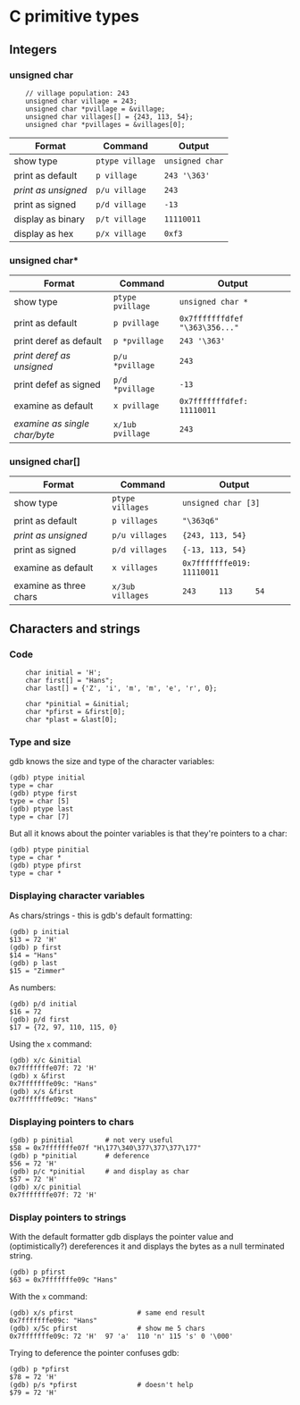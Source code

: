 # C primitive types



## Integers

### unsigned char

```
    // village population: 243
    unsigned char village = 243;
    unsigned char *pvillage = &village;
    unsigned char villages[] = {243, 113, 54};
    unsigned char *pvillages = &villages[0];
```

| Format              | Command         | Output          |
|---------------------|-----------------|-----------------|
| show type           | `ptype village` | `unsigned char` |
| print as default    | `p village`     | `243 '\363'`    |
| *print as unsigned* | `p/u village`   | `243`           |
| print as signed     | `p/d village`   | `-13`           |
| display as binary   | `p/t village`   | `11110011`      |
| display as hex      | `p/x village`   | `0xf3`          |

### unsigned char*

| Format                        | Command          | Output                         |
|-------------------------------|------------------|--------------------------------|
| show type                     | `ptype pvillage` | `unsigned char *`              |
| print as default              | `p pvillage`     | `0x7fffffffdfef "\363\356..."` |
| print deref as default        | `p *pvillage`    | `243 '\363'`                   |
| *print deref as unsigned*     | `p/u *pvillage`  | `243`                          |
| print defef as signed         | `p/d *pvillage`  | `-13`                          |
| examine as default            | `x pvillage`     | `0x7fffffffdfef: 11110011`     |
| *examine as single char/byte* | `x/1ub pvillage` | `243`                          |

### unsigned char[]

| Format                 | Command          | Output                     |
|------------------------|------------------|----------------------------|
| show type              | `ptype villages` | `unsigned char [3]`        |
| print as default       | `p villages`     | `"\363q6"`                 |
| *print as unsigned*    | `p/u villages`   | `{243, 113, 54}`           |
| print as signed        | `p/d villages`   | `{-13, 113, 54}`           |
| examine as default     | `x villages`     | `0x7fffffffe019: 11110011` |
| examine as three chars | `x/3ub villages` | `243     113     54`       |



## Characters and strings

### Code

```
    char initial = 'H';
    char first[] = "Hans";
    char last[] = {'Z', 'i', 'm', 'm', 'e', 'r', 0};

    char *pinitial = &initial;
    char *pfirst = &first[0];
    char *plast = &last[0];
```

### Type and size

gdb knows the size and type of the character variables:

```
(gdb) ptype initial
type = char
(gdb) ptype first
type = char [5]
(gdb) ptype last
type = char [7]
```

But all it knows about the pointer variables is that they're pointers to a char:

```
(gdb) ptype pinitial 
type = char *
(gdb) ptype pfirst 
type = char *
```

### Displaying character variables

As chars/strings - this is gdb's default formatting:

```
(gdb) p initial
$13 = 72 'H'
(gdb) p first
$14 = "Hans"
(gdb) p last
$15 = "Zimmer"
```

As numbers:

```
(gdb) p/d initial
$16 = 72
(gdb) p/d first
$17 = {72, 97, 110, 115, 0}
```

Using the `x` command:

```
(gdb) x/c &initial
0x7fffffffe07f: 72 'H'
(gdb) x &first
0x7fffffffe09c: "Hans"
(gdb) x/s &first
0x7fffffffe09c: "Hans"
```

### Displaying pointers to chars

```
(gdb) p pinitial        # not very useful
$58 = 0x7fffffffe07f "H\177\340\377\377\377\177"
(gdb) p *pinitial       # deference
$56 = 72 'H'
(gdb) p/c *pinitial     # and display as char
$57 = 72 'H'
(gdb) x/c pinitial
0x7fffffffe07f: 72 'H'
```

### Display pointers to strings

With the default formatter gdb displays the pointer value and (optimistically?) dereferences it and displays the bytes as a null terminated string.

```
(gdb) p pfirst   
$63 = 0x7fffffffe09c "Hans"
```

With the `x` command:

```
(gdb) x/s pfirst                # same end result
0x7fffffffe09c: "Hans"
(gdb) x/5c pfirst               # show me 5 chars
0x7fffffffe09c: 72 'H'  97 'a'  110 'n' 115 's' 0 '\000'
```

Trying to deference the pointer confuses gdb:

```
(gdb) p *pfirst 
$78 = 72 'H'
(gdb) p/s *pfirst               # doesn't help
$79 = 72 'H'
```
